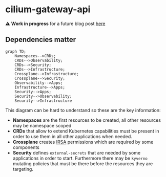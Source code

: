# cilium-gateway-api

⚠️ **Work in progress** for a future blog post [here](https://blog.ogenki.io/)

## Dependencies matter

```mermaid
graph TD;
    Namespaces-->CRDs;
    CRDs-->Observability;
    CRDs-->Security;
    CRDs-->Infrastructure;
    Crossplane-->Infrastructure;
    Crossplane-->Security;
    Observability-->Apps;
    Infrastructure-->Apps;
    Security-->Apps;
    Security-->Observability;
    Security-->Infrastructure
```

This diagram can be hard to understand so these are the key information:

* **Namespaces** are the first resources to be created, all other resources may be namespace scoped
* **CRDs** that allow to extend Kubernetes capabilities must be present in order to use them in all other applications when needed.
* **Crossplane** creates [IRSA](https://docs.aws.amazon.com/emr/latest/EMR-on-EKS-DevelopmentGuide/setting-up-enable-IAM.html) permissions which are required by some components
* **Security** defines `external-secrets` that are needed by some applications in order to start. Furthermore there may be `kyverno` mutating policies that must be there before the resources they are targeting.
